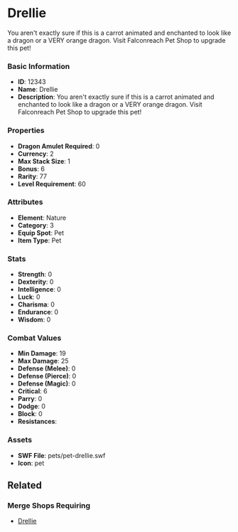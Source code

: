 # Drellie

You aren't exactly sure if this is a carrot animated and enchanted to look like a dragon or a VERY orange dragon. Visit Falconreach Pet Shop to upgrade this pet!

### Basic Information

- **ID**: 12343
- **Name**: Drellie
- **Description**: You aren&#039;t exactly sure if this is a carrot animated and enchanted to look like a dragon or a VERY orange dragon. Visit Falconreach Pet Shop to upgrade this pet!

### Properties

- **Dragon Amulet Required**: 0
- **Currency**: 2
- **Max Stack Size**: 1
- **Bonus**: 6
- **Rarity**: 77
- **Level Requirement**: 60

### Attributes

- **Element**: Nature
- **Category**: 3
- **Equip Spot**: Pet
- **Item Type**: Pet

### Stats

- **Strength**: 0
- **Dexterity**: 0
- **Intelligence**: 0
- **Luck**: 0
- **Charisma**: 0
- **Endurance**: 0
- **Wisdom**: 0

### Combat Values

- **Min Damage**: 19
- **Max Damage**: 25
- **Defense (Melee)**: 0
- **Defense (Pierce)**: 0
- **Defense (Magic)**: 0
- **Critical**: 6
- **Parry**: 0
- **Dodge**: 0
- **Block**: 0
- **Resistances**: 

### Assets

- **SWF File**: pets/pet-drellie.swf
- **Icon**: pet

## Related

### Merge Shops Requiring

- [Drellie](../merge-shops/204-drellie.md)

